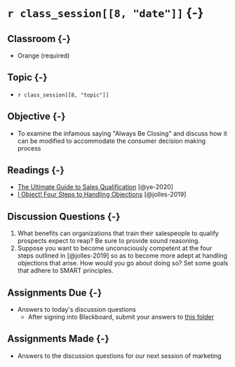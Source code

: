 # `r class_session[[8, "date"]]` {-}

## Classroom {-}

- Orange (required)

## Topic {-}

- `r class_session[[8, "topic"]]`

## Objective {-}

- To examine the infamous saying "Always Be Closing" and discuss how it can be
modified to accommodate the consumer decision making process  

## Readings {-}

- [The Ultimate Guide to Sales Qualification][ye-2020] [@ye-2020]  
- [I Object! Four Steps to Handling Objections][jolles-2019] [@jolles-2019]  

## Discussion Questions {-}

1. What benefits can organizations that train their salespeople to qualify
prospects expect to reap? Be sure to provide sound reasoning.  
2. Suppose you want to become unconsciously competent at the four steps outlined
in [@jolles-2019] so as to become more adept at handling objections that arise.
How would you go about doing so? Set some goals that adhere to SMART principles.

## Assignments Due {-}

- Answers to today's discussion questions
    - After signing into Blackboard, submit your answers to [this
    folder][discussion-questions-submission-08]

## Assignments Made {-}

- Answers to the discussion questions for our next session of marketing

[discussion-questions-submission-08]: https://blackboard.comm.virginia.edu/webapps/assignment/uploadAssignment?course_id=_3248_1&content_id=_171761_1
[jolles-2019]: https://www.amanet.org/articles/i-object-four-steps-to-handling-objections/
[ye-2020]: https://blog.hubspot.com/sales/ultimate-guide-to-sales-qualification